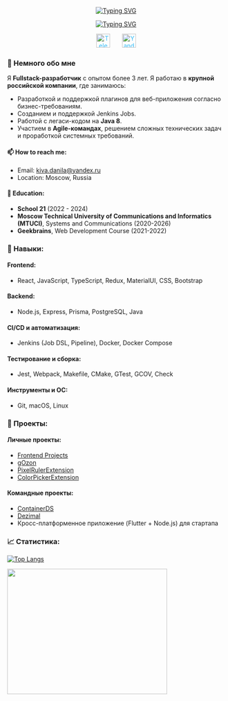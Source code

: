 <p align="center">
<a href="https://github.com/noshackleshot"><img src="https://readme-typing-svg.demolab.com?font=roboto&weight=700&duration=0.1&pause=2000&center=true&vCenter=true&repeat=false&width=435&lines=%D0%9F%D1%80%D0%B8%D0%B2%D0%B5%D1%82!+%D0%9C%D0%B5%D0%BD%D1%8F+%D0%B7%D0%BE%D0%B2%D1%83%D1%82+%D0%9A%D0%B8%D0%B2%D0%B0+%D0%94%D0%B0%D0%BD%D0%B8%D0%BB%D0%B0." alt="Typing SVG" /></a>
</p>

<p align="center">
     <a href="https://github.com/noshackleshot"><img src="https://readme-typing-svg.demolab.com?font=roboto&weight=700&duration=3000&pause=2000&center=true&vCenter=true&width=435&lines=%D0%92%D1%81%D0%B5%D0%B3%D0%B4%D0%B0+%D1%81%D1%82%D1%80%D0%B5%D0%BC%D0%BB%D1%8E%D1%81%D1%8C+%D0%BA+%D1%81%D0%BE%D0%B2%D0%B5%D1%80%D1%88%D0%B5%D0%BD%D1%81%D1%82%D0%B2%D1%83.;%D0%A4%D1%83%D0%BB%D0%BB%D1%81%D1%82%D0%B5%D0%BA+%D1%80%D0%B0%D0%B7%D1%80%D0%B0%D0%B1%D0%BE%D1%82%D1%87%D0%B8%D0%BA.;%D0%A0%D0%B0%D0%B7%D1%80%D0%B0%D0%B1%D0%B0%D1%82%D1%8B%D0%B2%D0%B0%D1%8E+%D0%BF%D1%80%D0%B8%D0%BB%D0%BE%D0%B6%D0%B5%D0%BD%D0%B8%D1%8F+%D0%B1%D0%BE%D0%BB%D0%B5%D0%B5+3%D1%85+%D0%BB%D0%B5%D1%82.;React%2C+Node.js%2C+Typescript+-+one+love.;%D0%9E%D0%BF%D1%8B%D1%82+%D1%80%D0%B0%D0%B1%D0%BE%D1%82%D1%8B+%D0%B2+Agile-%D0%BA%D0%BE%D0%BC%D0%B0%D0%BD%D0%B4%D0%B0%D1%85." alt="Typing SVG" /></a>
</p>

<p align="center">
  <a href="https://t.me/no_shackleshot" style="color: #36BCF7FF;"><img width="32px" alt="Telegram" title="Telegram" src="https://cdn-icons-png.flaticon.com/512/2111/2111646.png"/></a>
  &#8287;&#8287;&#8287;&#8287;&#8287;
  <a href="mailto:kiva.danila@yandex.ru" style="color: #36BCF7FF;"><img width="32px" alt="Yandex Mail" title="Yandex Mail" src="https://cdn-icons-png.flaticon.com/512/14026/14026792.png"/></a>
</p>

### 👋 Немного обо мне
Я **Fullstack-разработчик** с опытом более 3 лет. Я работаю в **крупной российской компании**, где занимаюсь:
- Разработкой и поддержкой плагинов для веб-приложения согласно бизнес-требованиям.
- Созданием и поддержкой Jenkins Jobs.
- Работой с легаси-кодом на **Java 8**.
- Участием в **Agile-командах**, решением сложных технических задач и проработкой системных требований.

#### 📫 How to reach me:
- Email: [kiva.danila@yandex.ru](mailto:kiva.danila@yandex.ru)
- Location: Moscow, Russia

#### 🌱 Education:
- **School 21** (2022 - 2024)
- **Moscow Technical University of Communications and Informatics (MTUCI)**, Systems and Communications (2020-2026)
- **Geekbrains**, Web Development Course (2021-2022)

### 💼 Навыки:
#### **Frontend:**
- React, JavaScript, TypeScript, Redux, MaterialUI, CSS, Bootstrap

#### **Backend:**
- Node.js, Express, Prisma, PostgreSQL, Java

#### **CI/CD и автоматизация:**
- Jenkins (Job DSL, Pipeline), Docker, Docker Compose

#### **Тестирование и сборка:**
- Jest, Webpack, Makefile, CMake, GTest, GCOV, Check

#### **Инструменты и ОС:**
- Git, macOS, Linux

### 🔭 Проекты:
#### **Личные проекты:**
- [Frontend Projects](https://github.com/dan8782/FrontendProjects)
- [gOzon](https://github.com/dan8782/gOzon)
- [PixelRulerExtension](https://github.com/dan8782/PixelRulerExtension)
- [ColorPickerExtension](https://github.com/dan8782/ColorPickerExtension)

#### **Командные проекты:**
- [ContainerDS](https://github.com/dan8782/containerds)
- [Dezimal](https://github.com/dan8782/dezimal)
- Кросс-платформенное приложение (Flutter + Node.js) для стартапа

### 📈 Статистика:
[![Top Langs](https://github-readme-stats.vercel.app/api/top-langs/?username=dan8782)](https://github.com/dan8782/github-readme-stats)

<img
  src="https://github.com/dan8782/dan8782/assets/76818976/bc1596d6-4c0a-4b7f-80b6-2cbf42bbb80c"
  width="370"
  height="290"
/>

